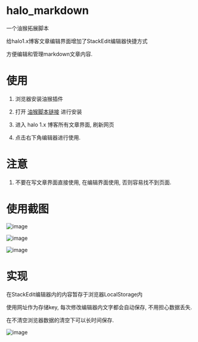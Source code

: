 # halo_markdown

一个油猴拓展脚本

给halo1.x博客文章编辑界面增加了StackEdit编辑器快捷方式

方便编辑和管理markdown文章内容. 

# 使用

1. 浏览器安装油猴插件

2. 打开 [油猴脚本链接](https://greasyfork.org/zh-CN/scripts/456722-halo%E5%8D%9A%E5%AE%A2%E6%96%87%E7%AB%A0%E7%BC%96%E8%BE%91%E5%99%A8%E6%8B%93%E5%B1%95) 进行安装

3. 进入 halo 1.x 博客所有文章界面, 刷新网页

4. 点击右下角编辑器进行使用. 

# 注意

1. 不要在写文章界面直接使用, 在编辑界面使用, 否则容易找不到页面. 

# 使用截图

![image](https://user-images.githubusercontent.com/78729115/208232951-d8728e75-8f1e-49c2-a4ff-5c4a13a4bf74.png)

![image](https://user-images.githubusercontent.com/78729115/208232962-938e6f71-2906-442f-a173-6ff6ef3caec0.png)

![image](https://user-images.githubusercontent.com/78729115/208232969-06a2b664-5f5b-4a82-bd12-2613ac5624c3.png)

# 实现

在StackEdit编辑器内的内容暂存于浏览器LocalStorage内

使用网址作为存储key, 每次修改编辑器内文字都会自动保存, 不用担心数据丢失. 

在不清空浏览器数据的清空下可以长时间保存.

![image](https://user-images.githubusercontent.com/78729115/208231443-0ad45b12-25b8-404a-ac6b-652d1e5b4fb2.png)
